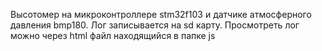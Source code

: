 Высотомер на микроконтроллере stm32f103 и датчике атмосферного давления bmp180.
Лог записывается на sd карту. Просмотреть лог можно через html файл находящийся в папке js
